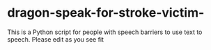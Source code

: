 # dragon-speak-for-stroke-victim-
This is a Python script for people with speech barriers to use text to speech. Please edit as you see fit 
